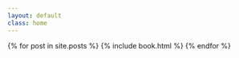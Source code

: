 ```yaml
---
layout: default
class: home
---
```


{% for post in site.posts %}
{% include book.html %}
{% endfor %}
